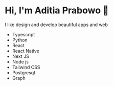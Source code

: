 # Hi, I'm Aditia Prabowo 👋
I like design and develop beautiful apps and web

* Typescript
* Python
* React
* React Native
* Next JS
* Node js
* Tailwind CSS
* Postgresql
* Graph
